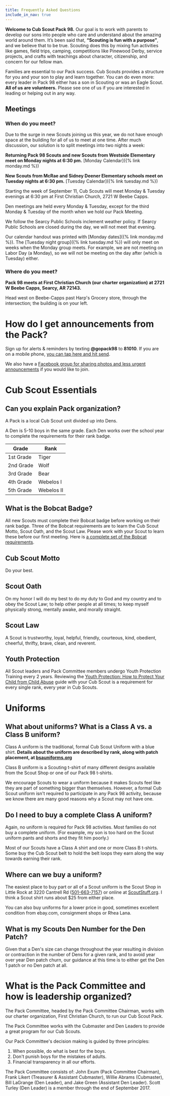 ```yaml
---
title: Frequently Asked Questions
include_in_nav: true
---
```

**Welcome to Cub Scout Pack 98.** Our goal is to work with parents to develop our sons into people who care and understand about the amazing world around them. It’s been said that, **“Scouting is fun with a purpose”**, and we believe that to be true. Scouting does this by mixing fun activities like games, field trips, camping, competitions like Pinewood Derby, service projects, and crafts with teachings about character, citizenship, and concern for our fellow man.

Families are essential to our Pack success. Cub Scouts provides a structure for you and your son to play and learn together. You can do even more: every leader in Pack 98 either has a son in Scouting or was an Eagle Scout. **All of us are volunteers.** Please see one of us if you are interested in leading or helping out in any way.

## Meetings
### When do you meet?
Due to the surge in new Scouts joining us this year, we do not have enough space at the building for all of us to meet at one time. After much discussion, our solution is to split meetings into two nights a week:

**Returning Pack 98 Scouts and new Scouts from Westside Elementary meet on Monday nights at 6:30 pm.** [Monday Calendar]({% link monday.md %})

**New Scouts from McRae and Sidney Deener Elementary schools meet on Tuesday nights at 6:30 pm.** [Tuesday Calendar]({% link tuesday.md %})

Starting the week of September 11, Cub Scouts will meet Monday & Tuesday evenings at 6:30 pm at First Christian Church, 2721 W Beebe Capps.

Den meetings are held every Monday & Tuesday, except for the third Monday & Tuesday of the month when we hold our Pack Meeting.

We follow the Searcy Public Schools inclement weather policy. If Searcy Public Schools are closed during the day, we will not meet that evening. 

Our calendar handout was printed with [Monday dates]({% link monday.md %}). The [Tuesday night group]({% link tuesday.md %}) will only meet on weeks when the Monday group meets. For example, we are not meeting on Labor Day (a Monday), so we will not be meeting on the day after (which is Tuesday) either.

### Where do you meet?
**Pack 98 meets at First Christian Church (our charter organization) at 2721 W Beebe Capps, Searcy, AR 72143.**

Head west on Beebe-Capps past Harp's Grocery store, through the intersection; the building is on your left.

# How do I get announcements from the Pack?
Sign up for alerts & reminders by texting **@gopack98** to **81010**. If you are on a mobile phone, [you can tap here and hit send](sms:81010&body=@gopack98).

We also have a [Facebook group for sharing photos and less urgent announcements](https://www.facebook.com/groups/searcypack98/) if you would like to join.

# Cub Scout Essentials
## Can you explain Pack organization?
A Pack is a local Cub Scout unit divided up into Dens.

A Den is 5-10 boys in the same grade. Each Den works over the school year to complete the requirements for their rank badge. 

Grade | Rank 
----- | ----
1st Grade | Tiger
2nd Grade | Wolf
3rd Grade | Bear
4th Grade | Webelos I
5th Grade | Webelos II

## What is the Bobcat Badge?
All new Scouts must complete their Bobcat badge before working on their rank badge. Three of the Bobcat requirements are to learn the Cub Scout Motto, Scout Oath, and the Scout Law. Please work with your Scout to learn these before our first meeting. Here is [a complete set of the Bobcat requirements](bobcat.pdf).

## Cub Scout Motto
Do your best.

## Scout Oath
On my honor I will do my best to do my duty to God and my country and to obey the Scout Law; to help other people at all times; to keep myself physically strong, mentally awake, and morally straight.

## Scout Law
A Scout is trustworthy, loyal, helpful, friendly, courteous, kind, obedient, cheerful, thrifty, brave, clean, and reverent.

## Youth Protection
All Scout leaders and Pack Committee members undergo Youth Protection Training every 2 years. Reviewing the [Youth Protection: How to Protect Your Child from Child Abuse](http://www.scouting.org/filestore/pdf/100-014_WEB.pdf) guide with your Cub Scout is a requirement for every single rank, every year in Cub Scouts.

# Uniforms
## What about uniforms? What is a Class A vs. a Class B uniform?
Class A uniform is the traditional, formal Cub Scout Uniform with a blue shirt. **Details about the uniform are described by rank, along with patch placement, at [bsauniforms.org](http://bsauniforms.org/)**

Class B uniform is a Scouting t-shirt of many different designs available from the Scout Shop or one of our Pack 98 t-shirts.

We encourage Scouts to wear a uniform because it makes Scouts feel like they are part of something bigger than themselves. However, a formal Cub Scout uniform isn't required to participate in any Pack 98 activity, because we know there are many good reasons why a Scout may not have one.

## Do I need to buy a complete Class A uniform?
Again, no uniform is required for Pack 98 activities. Most families do not buy a complete uniform. (For example, my son is too hard on the Scout uniform pants and shorts and they fit him poorly.)

Most of our Scouts have a Class A shirt and one or more Class B t-shirts. Some buy the Cub Scout belt to hold the belt loops they earn along the way towards earning their rank.

## Where can we buy a uniform?
The easiest place to buy part or all of a Scout uniform is the Scout Shop in Little Rock at 3220 Cantrell Rd ([501-663-7157](tel:501-663-7157)) or online at [ScoutStuff.org](https://scoutstuff.org). I think a Scout shirt runs about $25 from either place.

You can also buy uniforms for a lower price in good, sometimes excellent condition from ebay.com, consignment shops or Rhea Lana.

## What is my Scouts Den Number for the Den Patch?
Given that a Den's size can change throughout the year resulting in division or contraction in the number of Dens for a given rank, and to avoid year over year Den patch churn, our guidance at this time is to either get the Den 1 patch or no Den patch at all.

# What is the Pack Committee and how is leadership organized?
The Pack Committee, headed by the Pack Committee Chairman, works with our charter organization, First Christian Church, to run our Cub Scout Pack.

The Pack Committee works with the Cubmaster and Den Leaders to provide a great program for our Cub Scouts.

Our Pack Committee's decision making is guided by three principles:
1. When possible, do what is best for the boys.
2. Don't punish boys for the mistakes of adults.
3. Financial transparency in all our efforts.

The Pack Committee consists of: John Exum (Pack Committee Chairman), Frank Likert (Treasurer & Assistant Cubmaster), Willie Abrams (Cubmaster), Bill LaGrange (Den Leader), and Jake Green (Assistant Den Leader). Scott Turley (Den Leader) is a member through the end of September 2017.
